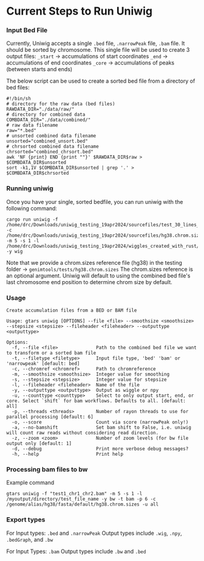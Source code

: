 # Current Steps to Run Uniwig

### Input Bed File

Currently, Uniwig accepts a single `.bed` file, `.narrowPeak` file, `.bam` file. It should be sorted by chromosome. This single file will be used to create 3 output files:
`_start` -> accumulations of start coordinates
`_end` -> accumulations of end coordinates
`_core` -> accumulations of peaks (between starts and ends)

The below script can be used to create a sorted bed file from a directory of bed files:

```shell
#!/bin/sh
# directory for the raw data (bed files)
RAWDATA_DIR="./data/raw/"
# directory for combined data
COMBDATA_DIR="./data/combined/"
# raw data filename
raw="*.bed"
# unsorted combined data filename
unsorted="combined_unsort.bed"
# chrsorted combined data filename
chrsorted="combined_chrsort.bed"
awk 'NF {print} END {print ""}' $RAWDATA_DIR$raw > $COMBDATA_DIR$unsorted
sort -k1,1V $COMBDATA_DIR$unsorted | grep '.' > $COMBDATA_DIR$chrsorted
```
### Running uniwig

Once you have your single, sorted bedfile, you can run uniwig with the following command:

```
cargo run uniwig -f /home/drc/Downloads/uniwig_testing_19apr2024/sourcefiles/test_30_lines_sorted.bed -c /home/drc/Downloads/uniwig_testing_19apr2024/sourcefiles/hg38.chrom.sizes -m 5 -s 1 -l /home/drc/Downloads/uniwig_testing_19apr2024/wiggles_created_with_rust/final_wiggles/ -y wig

```

Note that we provide a chrom.sizes reference file (hg38) in the testing folder -> `genimtools/tests/hg38.chrom.sizes`
The chrom.sizes reference is an optional argument. Uniwig will default to using the combined bed file's last chromosome end position to determine chrom size by default.


### Usage
```
Create accumulation files from a BED or BAM file

Usage: gtars uniwig [OPTIONS] --file <file> --smoothsize <smoothsize> --stepsize <stepsize> --fileheader <fileheader> --outputtype <outputtype>

Options:
  -f, --file <file>              Path to the combined bed file we want to transform or a sorted bam file
  -t, --filetype <filetype>      Input file type, 'bed' 'bam' or 'narrowpeak' [default: bed]
  -c, --chromref <chromref>      Path to chromreference
  -m, --smoothsize <smoothsize>  Integer value for smoothing
  -s, --stepsize <stepsize>      Integer value for stepsize
  -l, --fileheader <fileheader>  Name of the file
  -y, --outputtype <outputtype>  Output as wiggle or npy
  -u, --counttype <counttype>    Select to only output start, end, or core. Select `shift` for bam workflows. Defaults to all. [default: all]
  -p, --threads <threads>        Number of rayon threads to use for parallel processing [default: 6]
  -o, --score                    Count via score (narrowPeak only!)
  -a, --no-bamshift              Set bam shift to False, i.e. uniwig will count raw reads without considering read direction.
  -z, --zoom <zoom>              Number of zoom levels (for bw file output only [default: 1]
  -d, --debug                    Print more verbose debug messages?
  -h, --help                     Print help

```

### Processing bam files to bw

Example command
```
gtars uniwig -f "test1_chr1_chr2.bam" -m 5 -s 1 -l /myoutput/directory/test_file_name -y bw -t bam -p 6 -c /genome/alias/hg38/fasta/default/hg38.chrom.sizes -u all

```


### Export types

For Input types: `.bed` and `.narrowPeak`
Output types include `.wig`, `.npy`, `.bedGraph`, and `.bw`

For Input Types: `.bam`
Output types include `.bw` and `.bed`
